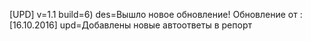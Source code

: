 [UPD]
v=1.1
build=6)
des=Вышло новое обновление! Обновление от : [16.10.2016]
upd=Добавлены новые автоответы в репорт
